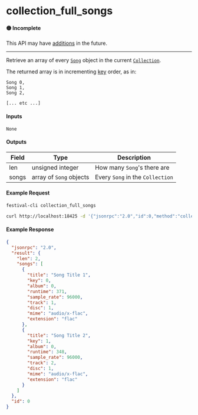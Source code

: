 # collection_full_songs

#### 🟡 Incomplete
This API may have [additions](../../api-stability/marker.md) in the future.

---

Retrieve an array of every [`Song`](../../common-objects/song.md) object in the current [`Collection`](../../common-objects/collection.md).

The returned array is in incrementing [key](../../common-objects/key.md) order, as in:
```
Song 0,
Song 1,
Song 2,

[... etc ...]
```

#### Inputs
`None`

#### Outputs
| Field | Type                    | Description |
|-------|-------------------------|-------------|
| len   | unsigned integer        | How many `Song`'s there are
| songs | array of `Song` objects | Every `Song` in the `Collection`

#### Example Request
```bash
festival-cli collection_full_songs
```
```bash
curl http://localhost:18425 -d '{"jsonrpc":"2.0","id":0,"method":"collection_full_songs"}'
```

#### Example Response
```json
{
  "jsonrpc": "2.0",
  "result": {
    "len": 2,
    "songs": [
      {
        "title": "Song Title 1",
        "key": 0,
        "album": 0,
        "runtime": 371,
        "sample_rate": 96000,
        "track": 1,
        "disc": 1,
        "mime": "audio/x-flac",
        "extension": "flac"
      },
      {
        "title": "Song Title 2",
        "key": 1,
        "album": 0,
        "runtime": 348,
        "sample_rate": 96000,
        "track": 2,
        "disc": 1,
        "mime": "audio/x-flac",
        "extension": "flac"
      }
    ]
  },
  "id": 0
}
```
